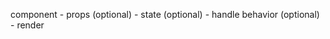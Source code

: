 component
    - props (optional)
    - state (optional)
    - handle behavior (optional)
    - render

